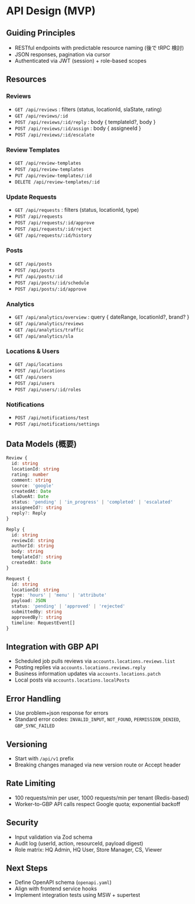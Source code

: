 # API Design (MVP)

## Guiding Principles
- RESTful endpoints with predictable resource naming (後で tRPC 検討)
- JSON responses, pagination via cursor
- Authenticated via JWT (session) + role-based scopes

## Resources
### Reviews
- `GET /api/reviews` : filters (status, locationId, slaState, rating)
- `GET /api/reviews/:id`
- `POST /api/reviews/:id/reply` : body { templateId?, body }
- `POST /api/reviews/:id/assign` : body { assigneeId }
- `POST /api/reviews/:id/escalate`

### Review Templates
- `GET /api/review-templates`
- `POST /api/review-templates`
- `PUT /api/review-templates/:id`
- `DELETE /api/review-templates/:id`

### Update Requests
- `GET /api/requests` : filters (status, locationId, type)
- `POST /api/requests`
- `POST /api/requests/:id/approve`
- `POST /api/requests/:id/reject`
- `GET /api/requests/:id/history`

### Posts
- `GET /api/posts`
- `POST /api/posts`
- `PUT /api/posts/:id`
- `POST /api/posts/:id/schedule`
- `POST /api/posts/:id/approve`

### Analytics
- `GET /api/analytics/overview` : query { dateRange, locationId?, brand? }
- `GET /api/analytics/reviews`
- `GET /api/analytics/traffic`
- `GET /api/analytics/sla`

### Locations & Users
- `GET /api/locations`
- `POST /api/locations`
- `GET /api/users`
- `POST /api/users`
- `POST /api/users/:id/roles`

### Notifications
- `POST /api/notifications/test`
- `POST /api/notifications/settings`

## Data Models (概要)
```ts
Review {
  id: string
  locationId: string
  rating: number
  comment: string
  source: 'google'
  createdAt: Date
  slaDueAt: Date
  status: 'pending' | 'in_progress' | 'completed' | 'escalated'
  assigneeId?: string
  reply?: Reply
}

Reply {
  id: string
  reviewId: string
  authorId: string
  body: string
  templateId?: string
  createdAt: Date
}

Request {
  id: string
  locationId: string
  type: 'hours' | 'menu' | 'attribute'
  payload: JSON
  status: 'pending' | 'approved' | 'rejected'
  submittedBy: string
  approvedBy?: string
  timeline: RequestEvent[]
}
```

## Integration with GBP API
- Scheduled job pulls reviews via `accounts.locations.reviews.list`
- Posting replies via `accounts.locations.reviews.reply`
- Business information updates via `accounts.locations.patch`
- Local posts via `accounts.locations.localPosts`

## Error Handling
- Use problem+json response for errors
- Standard error codes: `INVALID_INPUT`, `NOT_FOUND`, `PERMISSION_DENIED`, `GBP_SYNC_FAILED`

## Versioning
- Start with `/api/v1` prefix
- Breaking changes managed via new version route or Accept header

## Rate Limiting
- 100 requests/min per user, 1000 requests/min per tenant (Redis-based)
- Worker-to-GBP API calls respect Google quota; exponential backoff

## Security
- Input validation via Zod schema
- Audit log (userId, action, resourceId, payload digest)
- Role matrix: HQ Admin, HQ User, Store Manager, CS, Viewer

## Next Steps
- Define OpenAPI schema (`openapi.yaml`)
- Align with frontend service hooks
- Implement integration tests using MSW + supertest
